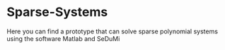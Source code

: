 # Sparse-Systems
Here you can find a prototype that can solve sparse polynomial systems using the software Matlab and SeDuMi
